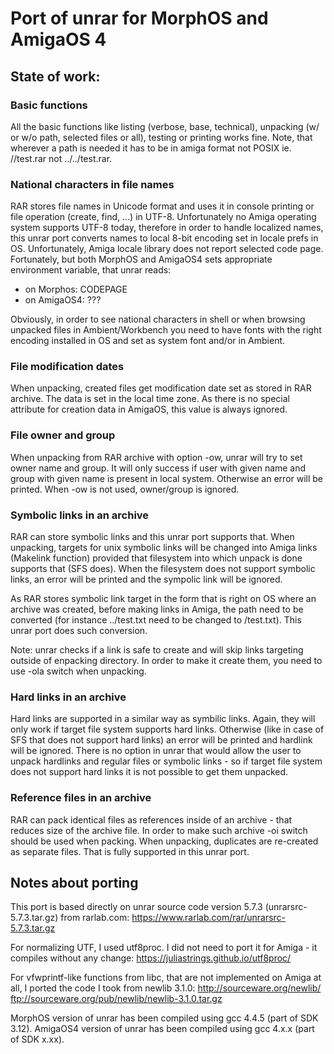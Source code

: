 # Port of unrar for MorphOS and AmigaOS 4

<h2>State of work:</h2>

<h3>Basic functions</h3>

All the basic functions like listing (verbose, base, technical), unpacking (w/ or w/o path, selected files or all), testing or printing works fine. Note, that wherever a path is needed it has to be in amiga format not POSIX ie. //test.rar not ../../test.rar.

<h3>National characters in file names</h3>

RAR stores file names in Unicode format and uses it in console printing or file operation (create, find, ...) in UTF-8. Unfortunately no Amiga operating system supports UTF-8 today, therefore in order to handle localized names, this unrar port converts names to local 8-bit encoding set in locale prefs in OS. Unfortunately, Amiga locale library does not report selected code page. Fortunately, but both MorphOS and AmigaOS4 sets appropriate environment variable, that unrar reads:
* on Morphos: CODEPAGE
* on AmigaOS4: ???

Obviously, in order to see national characters in shell or when browsing unpacked files in Ambient/Workbench you need to have fonts with the right encoding installed in OS and set as system font and/or in Ambient.

<h3>File modification dates</h3>

When unpacking, created files get modification date set as stored in RAR archive. The data is set in the local time zone. As there is no special attribute for creation data in AmigaOS, this value is always ignored.

<h3>File owner and group</h3>

When unpacking from RAR archive with option -ow, unrar will try to set owner name and group. It will only success if user with given name and group with given name is present in local system. Otherwise an error will be printed. When -ow is not used, owner/group is ignored.

<h3>Symbolic links in an archive</h3>

RAR can store symbolic links and this unrar port supports that. When unpacking, targets for unix symbolic links will be changed into Amiga links (Makelink function) provided that filesystem into which unpack is done supports that (SFS does). When the filesystem does not support symbolic links, an error will be printed and the sympolic link will be ignored.

As RAR stores symbolic link target in the form that is right on OS where an archive was created, before making links in Amiga, the path need to be converted (for instance ../test.txt need to be changed to /test.txt). This unrar port does such conversion.

Note: unrar checks if a link is safe to create and will skip links targeting outside of enpacking directory. In order to make it create them, you need to use -ola switch when unpacking.

<h3>Hard links in an archive</h3>

Hard links are supported in a similar way as symbilic links. Again, they will only work if target file system supports hard links. Otherwise (like in case of SFS that does not support hard links) an error will be printed and hardlink will be ignored. There is no option in unrar that would allow the user to unpack hardlinks and regular files or symbolic links - so if target file system does not support hard links it is not possible to get them unpacked. 

<h3>Reference files in an archive</h3>

RAR can pack identical files as references inside of an archive - that reduces size of the archive file. In order to make such archive -oi switch should be used when packing. When unpacking, duplicates are re-created as separate files. That is fully supported in this unrar port.

<h2>Notes about porting</h2>

This port is based directly on unrar source code version 5.7.3 (unrarsrc-5.7.3.tar.gz) from rarlab.com:
https://www.rarlab.com/rar/unrarsrc-5.7.3.tar.gz

For normalizing UTF, I used utf8proc. I did not need to port it for Amiga - it compiles without any change:
https://juliastrings.github.io/utf8proc/

For vfwprintf-like functions from libc, that are not implemented on Amiga at all, I ported the code I took from newlib 3.1.0:
http://sourceware.org/newlib/
ftp://sourceware.org/pub/newlib/newlib-3.1.0.tar.gz

MorphOS version of unrar has been compiled using gcc 4.4.5 (part of SDK 3.12).
AmigaOS4 version of unrar has been compiled using gcc 4.x.x (part of SDK x.xx).


